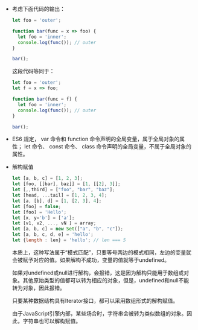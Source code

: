 * 考虑下面代码的输出：

  ```js
  let foo = 'outer';

  function bar(func = x => foo) {
    let foo = 'inner';
    console.log(func()); // outer
  }
  
  bar();
  ```
  
  这段代码等同于：
  
  ```js
  let foo = 'outer';
  let f = x => foo;
  
  function bar(func = f) {
    let foo = 'inner';
    console.log(func()); // outer
  }
  
  bar();
  ```

* ES6 规定， var 命令和 function 命令声明的全局变量，属于全局对象的属性； let 命令、 const 命令、 class 命令声明的全局变量，不属于全局对象的属性。

* 解构赋值

  ```js
  let [a, b, c] = [1, 2, 3];
  let [foo, [[bar], baz]] = [1, [[2], 3]];
  let [,,third] = ["foo", "bar", "baz"];
  let [head, ...tail] = [1, 2, 3, 4];
  let [a, [b], d] = [1, [2, 3], 4];
  let [foo] = false;
  let [foo] = 'Hello';
  let [x, y='b'] = ['a'];
  let [v1, v2, ..., vN ] = array;
  let [a, b, c] = new Set(["a", "b", "c"]);
  let [a, b, c, d, e] = 'hello';
  let {length : len} = 'hello'; // len === 5
  ```
  
  本质上，这种写法属于“模式匹配”，只要等号两边的模式相同，左边的变量就会被赋予对应的值。如果解构不成功，变量的值就等于undefined。

  如果对undefined或null进行解构，会报错，这是因为解构只能用于数组或对象。其他原始类型的值都可以转为相应的对象，但是，undefined和null不能转为对象，因此报错。
  
  只要某种数据结构具有Iterator接口，都可以采用数组形式的解构赋值。
  
  由于JavaScript引擎内部，某些场合时，字符串会被转为类似数组的对象。因此，字符串也可以解构赋值。
